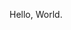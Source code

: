 Hello, World.
                                                                                          

                                                                                        
<!---
winkles99/winkles99 is a ✨ special ✨ repository because its `README.md` (this file) appears on your GitHub profile.
You can click the Preview link to take a look at your changes.
--->
